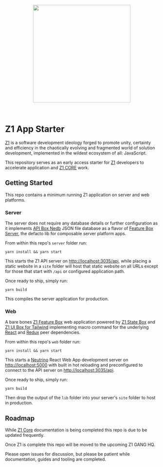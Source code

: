 <p align="center"><img align="center" style="width:320px" src="https://rawcdn.githack.com/Nubuck/z1-app-starter/32d3d1c5c0761a16d2e21947da9a2e82657cf9f8/_artwork/z1.png"/></p><br/>


# Z1 App Starter

[Z1](https://www.npmjs.com/search?q=%40z1) is a software development ideology forged to promote unity, certainty and efficiency in the chaotically evolving and fragmented world of solution development, implemented in the wildest ecosystem of all: JavaScript.

This repository serves as an early access starter for [Z1](https://www.npmjs.com/search?q=%40z1) developers to accelerate application and [Z1 CORE](https://github.com/SaucecodeOfficial/zero-one-core) work.

## Getting Started

This repo contains a minimum running Z1 application on server and web platforms.

### Server

The server does not require any database details or further configuration as it implements [API Box Nedb](https://github.com/SaucecodeOfficial/zero-one-core/tree/master/libs/api-box-nedb) JSON file database as a flavor of [Feature Box Server](https://github.com/SaucecodeOfficial/zero-one-core/tree/master/libs/feature-box-server-nedb), the defacto lib for composable server platform apps.

From within this repo's ```server``` folder run:
```
yarn install && yarn start
```

This starts the Z1 API server on [http://localhost:3035/api](http://localhost:3035/api), while placing a static website in a ```site``` folder will host that static website on all URLs except for those that start with ```/api``` or configured application path.

Once ready to ship, simply run:
```
yarn build
```

This compiles the server application for production.

### Web

A bare bones [Z1 Feature Box](https://github.com/SaucecodeOfficial/zero-one-core/tree/master/libs/feature-box) web application powered by [Z1 State Box](https://github.com/SaucecodeOfficial/zero-one-core/tree/master/libs/state-box) and [Z1 UI Box for Tailwind](https://github.com/SaucecodeOfficial/zero-one-core/tree/master/libs/ui-box-tailwind) implementing macro command for the underlying [React](https://reactjs.org/) and [Redux](https://redux.js.org/) peer dependencies.

From within this repo's ```web``` folder run:
```
yarn install && yarn start
```

This starts a [Neutrino](https://neutrinojs.org/) React Web App development server on [http://localhost:5000](http://localhost:5000) with built in hot reloading and preconfigured to connect to the API server on [http://localhost:3035/api](http://localhost:3035/api).

Once ready to ship, simply run:
```
yarn build
```
Then drop the output of the ```lib``` folder into your server's ```site``` folder to host in production.

## Roadmap

While [Z1 Core](https://github.com/SaucecodeOfficial/zero-one-core) documentation is being completed this repo is due to be updated frequently.

Once Z1 is complete this repo will be moved to the upcoming Z1 GANG HQ.

Please open issues for discussion, but please be patient while documentation, guides and tooling are completed.


